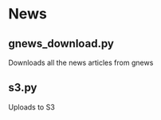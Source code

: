 # News
  
## gnews_download.py

Downloads all the news articles from gnews


## s3.py

Uploads to S3
  


